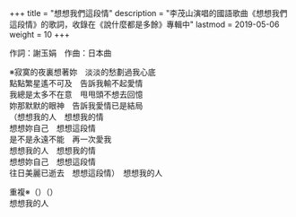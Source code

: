 +++
title = "想想我們這段情"
description = "李茂山演唱的國語歌曲《想想我們這段情》的歌詞，收錄在《說什麼都是多餘》專輯中"
lastmod = 2019-05-06
weight = 10
+++

作詞：謝玉娟　作曲：日本曲

※寂寞的夜裏想著妳　淡淡的愁劃過我心底  
點點繁星遙不可及　告訴我輸不起愛情  
我總是太多不在意　甩甩頭不想去回憶  
妳那默默的眼神　告訴我愛情已是結局  
（想想我的人　想想我的情  
想想妳自己　想想這段情  
是不是永遠不能　再一次愛我  
想想我的人　想想我的情  
想想妳自己　想想這段情  
往日美麗已逝去　想想這段情）　想想我的人  

重複※（）（）  
想想我的人